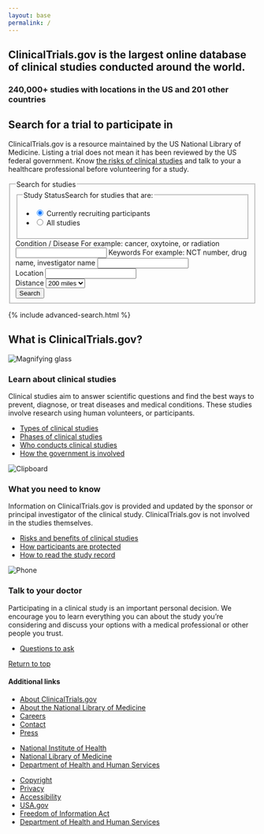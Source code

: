 ```yaml
---
layout: base
permalink: /
---
```


<section class="usa-section hero">
  <div class="usa-grid">
    <h2>ClinicalTrials.gov is the largest online database of clinical studies conducted around the world.</h2>
    <h3>240,000+ studies with locations in the US and 201 other countries</h3>
  </div>
</section>
<section class="usa-section">
  <div class="usa-grid">
    <div class="usa-width-one-half trial-info">
      <h2>Search for a trial to participate in</h2>
      <p>ClinicalTrials.gov is a resource maintained by the US National Library of Medicine. Listing a trial does not mean it has been reviewed by the US federal government. Know <a href="https://clinicaltrials.gov/ct2/about-studies/learn#Considerations">the risks of clinical studies</a> and talk to your a healthcare professional before volunteering for a study.</p>
    </div>
    <div class="usa-width-one-half">
<!--       <form class="form-search" action="{{ site.baseurl }}/search-results/">
        <label for="keyword">Search by keyword</label>
        <span class="usa-form-hint">For example: cancer, oxytoine, or radiation</span>
        <input id="keyword" name="keyword" type="text">
        <p class="form-help-text">Search by condition, drug, intervention, or NCT number</p>
        <label for="location">Location</label>
        <span class="usa-form-hint">For example: Anywhere, USA</span>
        <input id="location" name="location" type="text">
        <i class="fa fa-map-marker" aria-hidden="true"></i>
        <a href="#">+ Advanced search</a>
        <input type="submit" value="Submit">
      </form> -->
      <form class="form-search-new" action="{{ site.baseurl }}/search-results/">
        <fieldset class="fieldset-search">
          <legend class="search-legend usa-sr-only">Search for studies</legend>
          <fieldset class="usa-fieldset-inputs">
            <legend class="legend-study-status"><span class="usa-sr-only">Study Status</span>Search for studies that are:</legend>
            <ul class="usa-unstyled-list">
              <li>
                <input id="study-recruiting" type="radio" checked name="study-status" value="recruiting">
                <label class="label-radio" for="study-recruiting">Currently recruiting participants</label>
              </li>
              <li>
                <input id="study-all" type="radio" name="study-status" value="all-studies">
                <label class="label-radio" for="study-all">All studies</label>
              </li>
            </ul>
          </fieldset>
          <label for="condition">Condition / Disease</label>
          <span class="usa-form-hint">For example: cancer, oxytoine, or radiation</span>
          <input id="condition" name="condition" type="text">
          <label for="keywords">Keywords</label>
          <span class="usa-form-hint">For example: NCT number, drug name, investigator name</span>
          <input id="keywords" name="keywords" type="text">
          <div class="usa-input-grid usa-input-grid-medium">
            <label for="location">Location</label>
            <input id="location" name="location" type="text">
            <i class="fa fa-map-marker" aria-hidden="true"></i>
          </div>
          <div class="usa-input-grid usa-input-grid-small">
            <label for="state">Distance</label>
            <select id="state" name="state">
              <option value="50">50 miles</option>
              <option value="100">100 miles</option>
              <option value="200" selected="selected">200 miles</option>
            </select>
          </div>
          <input type="submit" value="Search">
        </fieldset>
      </form>
    </div>
  </div>
</section>
{% include advanced-search.html %}
<div class="usa-grid info-callouts">
  <h2>What is ClinicalTrials.gov?</h2>
  <section class="usa-width-one-third">
    <img src="{{ site.baseurl }}/assets/img/img.png" alt="Magnifying glass">
    <h3>Learn about clinical studies</h3>
    <p>Clinical studies aim to answer scientific questions and find the best ways to prevent, diagnose, or treat diseases and medical conditions. These studies involve research using human volunteers, or participants.</p>
    <ul>
      <li><a href="">Types of clinical studies</a></li>
      <li><a href="#">Phases of clinical studies</a></li>
      <li><a href="#">Who conducts clinical studies</a></li>
      <li><a href="#">How the government is involved</a></li>
    </ul>
  </section>
  <section class="usa-width-one-third">
    <img src="{{ site.baseurl }}/assets/img/img.png" alt="Clipboard">
    <h3>What you need to know</h3>
    <p>Information on ClinicalTrials.gov is provided and updated by the sponsor or principal investigator of the clinical study. ClinicalTrials.gov is not involved in the studies themselves. </p>
    <ul>
      <li><a href="">Risks and benefits of clinical studies</a></li>
      <li><a href="">How participants are protected </a></li>
      <li><a href="">How to read the study record</a></li>
    </ul>
  </section>
  <section class="usa-width-one-third">
    <img src="{{ site.baseurl }}/assets/img/img.png" alt="Phone">
    <h3>Talk to your doctor</h3>
    <p>Participating in a clinical study is an important personal decision. We encourage you to learn everything you can about the study you’re considering and discuss your options with a medical professional or other people you trust. </p>
    <ul>
      <li><a href="">Questions to ask</a></li>
    </ul>
  </section>
</div>
<footer class="usa-footer usa-footer-big" role="contentinfo">
  <div class="usa-grid usa-footer-return-to-top">
    <a href="#">Return to top</a>
  </div>
  <div class="usa-footer-primary-section">
    <div class="usa-grid-full">
      <nav class="usa-footer-nav">
        <h4>Additional links</h4>
        <ul class="usa-unstyled-list usa-width-one-fourth">
          <li><a href="javascript:void(0);">About ClinicalTrials.gov</a></li>
          <li><a href="javascript:void(0);">About the National Library of Medicine</a></li>
          <li><a href="javascript:void(0);">Careers</a></li>
          <li><a href="javascript:void(0);">Contact</a></li>
          <li><a href="javascript:void(0);">Press</a></li>
        </ul>
        <ul class="usa-unstyled-list usa-width-one-fourth">
          <li><a href="javascript:void(0);">National Institute of Health</a></li>
          <li><a href="javascript:void(0);">National Library of Medicine</a></li>
          <li><a href="javascript:void(0);">Department of Health and Human Services</a></li>
        </ul>
        <ul class="usa-unstyled-list usa-width-one-fourth">
          <li><a href="javascript:void(0);">Copyright</a></li>
          <li><a href="javascript:void(0);">Privacy</a></li>
          <li><a href="javascript:void(0);">Accessibility</a></li>
          <li><a href="javascript:void(0);">USA.gov</a></li>
          <li><a href="javascript:void(0);">Freedom of Information Act</a></li>
          <li><a href="javascript:void(0);">Department of Health and Human Services</a></li>
        </ul>
      </nav>
    </div>
  </div>
</footer>
